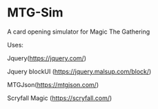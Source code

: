 # MTG-Sim
A card opening simulator for Magic The Gathering

Uses:

Jquery(https://jquery.com/)

Jquery blockUI (https://jquery.malsup.com/block/)

MTGJson(https://mtgjson.com/)

Scryfall Magic (https://scryfall.com/)
